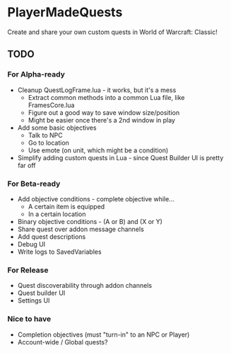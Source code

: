 # PlayerMadeQuests

Create and share your own custom quests in World of Warcraft: Classic!

## TODO

### For Alpha-ready

* Cleanup QuestLogFrame.lua - it works, but it's a mess
  * Extract common methods into a common Lua file, like FramesCore.lua
  * Figure out a good way to save window size/position
  * Might be easier once there's a 2nd window in play
* Add some basic objectives
  * Talk to NPC
  * Go to location
  * Use emote (on unit, which might be a condition)
* Simplify adding custom quests in Lua - since Quest Builder UI is pretty far off

### For Beta-ready

* Add objective conditions - complete objective while...
  * A certain item is equipped
  * In a certain location
* Binary objective conditions - (A or B) and (X or Y)
* Share quest over addon message channels
* Add quest descriptions
* Debug UI
* Write logs to SavedVariables

### For Release

* Quest discoverability through addon channels
* Quest builder UI
* Settings UI

### Nice to have

* Completion objectives (must "turn-in" to an NPC or Player)
* Account-wide / Global quests?